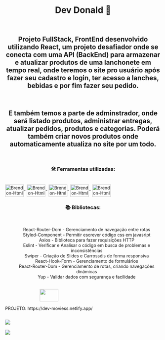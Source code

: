 <h1 align="center">Dev Donald 🍔</h1>
<br>
<h2 align="center">Projeto FullStack, FrontEnd desenvolvido utilizando React, um projeto desafiador  onde se conecta com uma API (BackEnd) para armazenar e atualizar produtos de uma lanchonete em tempo real, onde teremos 
o site pro usuário após fazer seu cadastro e login, ter acesso a lanches, bebidas e por fim fazer seu pedido.</h2><br>
<h2 align="center">E também temos a parte de adminstrador, onde será listado produtos, administrar entregas, atualizar pedidos, produtos e categorias. Poderá também criar novos produtos onde automaticamente atualiza no site por um todo.</h2>
<br>

<h3 align="center">🛠️ Ferramentas utilizadas:</h2><br>

<div style="display: inline-block" align="center">
  <img align="center" alt="Brendon-Html" height="40" width="60" src="https://cdn.jsdelivr.net/gh/devicons/devicon@latest/icons/html5/html5-original.svg">-
  <img align="center" alt="Brendon-Html" height="40" width="60" src="https://cdn.jsdelivr.net/gh/devicons/devicon@latest/icons/css3/css3-original.svg">-
  <img align="center" alt="Brendon-Html" height="40" width="60" src="https://cdn.jsdelivr.net/gh/devicons/devicon@latest/icons/javascript/javascript-original.svg">-
  <img align="center" alt="Brendon-Html" height="40" width="60" src="https://cdn.jsdelivr.net/gh/devicons/devicon@latest/icons/react/react-original-wordmark.svg">-
  <img align="center" alt="Brendon-Html" height="40" width="60" src="https://cdn.jsdelivr.net/gh/devicons/devicon@latest/icons/vitejs/vitejs-original.svg">
</div> <br>

<h3 align="center">📚 Bibliotecas:</h3>
<br>
<ul style="display: inline-block" align="center" type='none'>
  <li>React-Router-Dom - Gerenciamento de navegação entre rotas</li>
  <li>Styled-Component - Permitir escrever código css em javasript</li>
  <li>Axios - Biblioteca para fazer requisições HTTP</li>
  <li>Eslint - Verificar e Analisar o código em busca de problemas e inconsistências</li>
  <li>Swiper - Criação de Slides e Carrosséis de forma responsiva</li>
  <li>React-Hook-Form - Gerenciamento de formulários</li>
  <li>React-Router-Dom - Gerenciamento de rotas, criando navegações dinâmicas</li>
  <li>Yup - Validar dados com segurança e facilidade</li>
</ul>
<br>
<br>
<div style="display: inline-block" align="center">
  <img src='https://cdn.jsdelivr.net/gh/devicons/devicon@latest/icons/netlify/netlify-original.svg' height="40" width="60">
    <p>PROJETO: https://dev-moviess.netlify.app/</p>
</div>

<img src='https://github.com/user-attachments/assets/5d00b4a4-b2c4-4c4c-acf9-e70305867ba8'> <br> <br>
<img src='https://github.com/user-attachments/assets/ec6ff53b-9d12-4b21-8975-73a17a16b233'>

